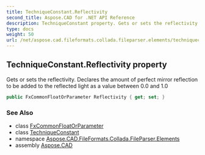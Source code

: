 ```yaml
---
title: TechniqueConstant.Reflectivity
second_title: Aspose.CAD for .NET API Reference
description: TechniqueConstant property. Gets or sets the reflectivity. Declares the amount of perfect mirror reflection to be added to the reflected light as a value between 0.0 and 1.0
type: docs
weight: 50
url: /net/aspose.cad.fileformats.collada.fileparser.elements/techniqueconstant/reflectivity/
---
```

## TechniqueConstant.Reflectivity property

Gets or sets the reflectivity. Declares the amount of perfect mirror reflection to be added to the reflected light as a value between 0.0 and 1.0

```csharp
public FxCommonFloatOrParameter Reflectivity { get; set; }
```

### See Also

* class [FxCommonFloatOrParameter](../../fxcommonfloatorparameter/)
* class [TechniqueConstant](../)
* namespace [Aspose.CAD.FileFormats.Collada.FileParser.Elements](../../../aspose.cad.fileformats.collada.fileparser.elements/)
* assembly [Aspose.CAD](../../../)


